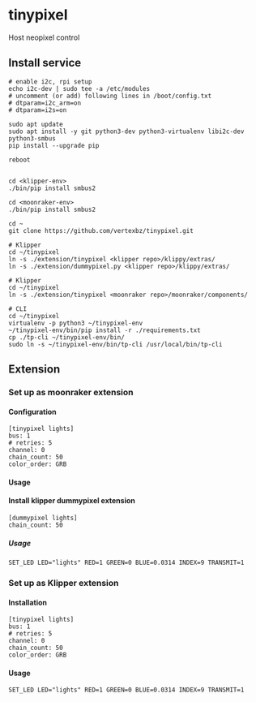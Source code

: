 # tinypixel

Host neopixel control


## Install service
```shell
# enable i2c, rpi setup
echo i2c-dev | sudo tee -a /etc/modules
# uncomment (or add) following lines in /boot/config.txt
# dtparam=i2c_arm=on
# dtparam=i2s=on 

sudo apt update
sudo apt install -y git python3-dev python3-virtualenv libi2c-dev python3-smbus
pip install --upgrade pip

reboot


cd <klipper-env>
./bin/pip install smbus2

cd <moonraker-env>
./bin/pip install smbus2

cd ~
git clone https://github.com/vertexbz/tinypixel.git

# Klipper
cd ~/tinypixel
ln -s ./extension/tinypixel <klipper repo>/klippy/extras/
ln -s ./extension/dummypixel.py <klipper repo>/klippy/extras/

# Klipper
cd ~/tinypixel
ln -s ./extension/tinypixel <moonraker repo>/moonraker/components/

# CLI
cd ~/tinypixel
virtualenv -p python3 ~/tinypixel-env
~/tinypixel-env/bin/pip install -r ./requirements.txt
cp ./tp-cli ~/tinypixel-env/bin/
sudo ln -s ~/tinypixel-env/bin/tp-cli /usr/local/bin/tp-cli
```

## Extension

### Set up as moonraker extension

#### Configuration

```
[tinypixel lights]
bus: 1
# retries: 5
channel: 0
chain_count: 50
color_order: GRB
```

#### Usage

#### Install klipper dummypixel extension
```
[dummypixel lights]
chain_count: 50
```

##### Usage
```
SET_LED LED="lights" RED=1 GREEN=0 BLUE=0.0314 INDEX=9 TRANSMIT=1
```

### Set up as Klipper extension

#### Installation
```
[tinypixel lights]
bus: 1
# retries: 5
channel: 0
chain_count: 50
color_order: GRB
```

#### Usage
```
SET_LED LED="lights" RED=1 GREEN=0 BLUE=0.0314 INDEX=9 TRANSMIT=1
```